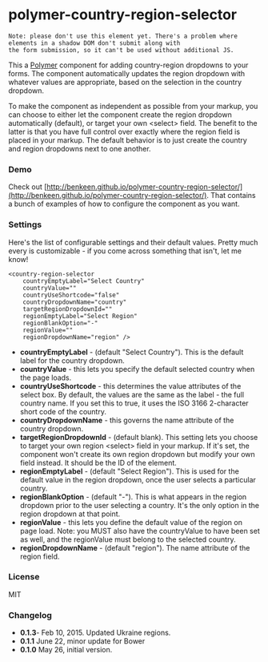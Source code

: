 # polymer-country-region-selector

```
Note: please don't use this element yet. There's a problem where elements in a shadow DOM don't submit along with
the form submission, so it can't be used without additional JS.
```

This a [Polymer](http://www.polymer-project.org/) component for adding country-region dropdowns to your forms. The
component automatically updates the region dropdown with whatever values are appropriate, based on the selection in the
country dropdown.

To make the component as independent as possible from your markup, you can choose to either let the component create
the region dropdown automatically (default), or target your own &lt;select&gt; field. The benefit to the latter is that you
have full control over exactly where the region field is placed in your markup. The default behavior is to just create
the country and region dropdowns next to one another.

### Demo

Check out [http://benkeen.github.io/polymer-country-region-selector/](http://benkeen.github.io/polymer-country-region-selector/).
That contains a bunch of examples of how to configure the component as you want.

### Settings

Here's the list of configurable settings and their default values. Pretty much every is customizable - if you
come across something that isn't, let me know!

```
<country-region-selector
	countryEmptyLabel="Select Country"
	countryValue=""
	countryUseShortcode="false"
	countryDropdownName="country"
	targetRegionDropdownId=""
	regionEmptyLabel="Select Region"
	regionBlankOption="-"
	regionValue=""
	regionDropdownName="region" />
```

- **countryEmptyLabel** - (default "Select Country"). This is the default label for the country dropdown.
- **countryValue** - this lets you specify the default selected country when the page loads.
- **countryUseShortcode** - this determines the value attributes of the select box. By default, the values are the
same as the label - the full country name. If you set this to true, it uses the ISO 3166 2-character short code of
the country.
- **countryDropdownName** - this governs the name attribute of the country dropdown.
- **targetRegionDropdownId** - (default blank). This setting lets you choose to target your own region &lt;select&gt; field
in your markup. If it's set, the component won't create its own region dropdown but modify your own field instead. It
should be the ID of  the element.
- **regionEmptyLabel** - (default "Select Region"). This is used for the default value in the region dropdown, once the
user selects a particular country.
- **regionBlankOption** - (default "-"). This is what appears in the region dropdown prior to the user selecting a
country. It's the only option in the region dropdown at that point.
- **regionValue** - this lets you define the default value of the region on page load. Note: you MUST also have the
countryValue to have been set as well, and the regionValue must belong to the selected country.
- **regionDropdownName** - (default "region"). The name attribute of the region field.

### License

MIT

### Changelog

- **0.1.3**- Feb 10, 2015. Updated Ukraine regions.
- **0.1.1** June 22, minor update for Bower
- **0.1.0** May 26, initial version.
